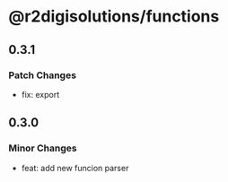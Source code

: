 # @r2digisolutions/functions

## 0.3.1

### Patch Changes

- fix: export

## 0.3.0

### Minor Changes

- feat: add new funcion parser
